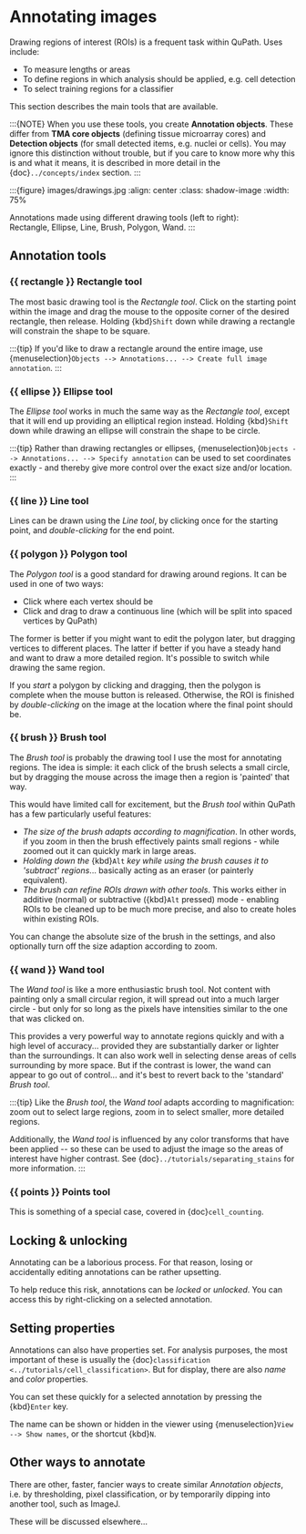 # Annotating images

Drawing regions of interest (ROIs) is a frequent task within QuPath.  Uses include:

- To measure lengths or areas
- To define regions in which analysis should be applied, e.g. cell detection
- To select training regions for a classifier

This section describes the main tools that are available.

:::{NOTE}
When you use these tools, you create **Annotation objects**.
These differ from **TMA core objects** (defining tissue microarray cores) and **Detection objects** (for small detected items, e.g. nuclei or cells).
You may ignore this distinction without trouble, but if you care to know more why this is and what it means, it is described in more detail in the {doc}`../concepts/index` section.
:::

:::{figure} images/drawings.jpg
:align: center
:class: shadow-image
:width: 75%

Annotations made using different drawing tools (left to right): <br />
Rectangle, Ellipse, Line, Brush, Polygon, Wand.
:::

## Annotation tools

### {{ rectangle }} Rectangle tool

The most basic drawing tool is the *Rectangle tool*.  Click on the starting point within the image and drag the mouse to the opposite corner of the desired rectangle, then release.  Holding {kbd}`Shift` down while drawing a rectangle will constrain the shape to be square.

:::{tip}
If you'd like to draw a rectangle around the entire image, use {menuselection}`Objects --> Annotations... --> Create full image annotation`.
:::

### {{ ellipse }} Ellipse tool

The *Ellipse tool* works in much the same way as the *Rectangle tool*, except that it will end up providing an elliptical region instead. Holding {kbd}`Shift` down while drawing an ellipse will constrain the shape to be circle.

:::{tip}
Rather than drawing rectangles or ellipses, {menuselection}`Objects --> Annotations... --> Specify annotation` can be used to set coordinates exactly - and thereby give more control over the exact size and/or location.
:::

### {{ line }} Line tool

Lines can be drawn using the *Line tool*, by clicking once for the starting point, and *double-clicking* for the end point.

### {{ polygon }} Polygon tool

The *Polygon tool* is a good standard for drawing around regions.
It can be used in one of two ways:

- Click where each vertex should be
- Click and drag to draw a continuous line (which will be split into spaced vertices by QuPath)

The former is better if you might want to edit the polygon later, but dragging vertices to different places.
The latter if better if you have a steady hand and want to draw a more detailed region.
It's possible to switch while drawing the same region.

If you *start* a polygon by clicking and dragging, then the polygon is complete when the mouse button is released.
Otherwise, the ROI is finished by *double-clicking* on the image at the location where the final point should be.

### {{ brush }} Brush tool

The *Brush tool* is probably the drawing tool I use the most for annotating regions.
The idea is simple: it each click of the brush selects a small circle, but by dragging the mouse across the image then a region is 'painted' that way.

This would have limited call for excitement, but the *Brush tool* within QuPath has a few particularly useful features:

- *The size of the brush adapts according to magnification*.  In other words, if you zoom in then the brush effectively paints small regions - while zoomed out it can quickly mark in large areas.
- *Holding down the* {kbd}`Alt` *key while using the brush causes it to 'subtract' regions*... basically acting as an eraser (or painterly equivalent).
- *The brush can refine ROIs drawn with other tools*.  This works either in additive (normal) or subtractive ({kbd}`Alt` pressed) mode - enabling ROIs to be cleaned up to be much more precise, and also to create holes within existing ROIs.

You can change the absolute size of the brush in the settings, and also optionally turn off the size adaption according to zoom.

### {{ wand }} Wand tool

The *Wand tool* is like a more enthusiastic brush tool.
Not content with painting only a small circular region, it will spread out into a much larger circle - but only for so long as the pixels have intensities similar to the one that was clicked on.

This provides a very powerful way to annotate regions quickly and with a high level of accuracy... provided they are substantially darker or lighter than the surroundings.
It can also work well in selecting dense areas of cells surrounding by more space.
But if the contrast is lower, the wand can appear to go out of control... and it's best to revert back to the 'standard' *Brush tool*.

:::{tip}
Like the *Brush tool*, the *Wand tool* adapts according to magnification: zoom out to select large regions, zoom in to select smaller, more detailed regions.

Additionally, the *Wand tool* is influenced by any color transforms that have been applied -- so these can be used to adjust the image so the areas of interest have higher contrast.  See {doc}`../tutorials/separating_stains` for more information.
:::

### {{ points }} Points tool

This is something of a special case, covered in {doc}`cell_counting`.

## Locking & unlocking

Annotating can be a laborious process.
For that reason, losing or accidentally editing annotations can be rather upsetting.

To help reduce this risk, annotations can be *locked* or *unlocked*.
You can access this by right-clicking on a selected annotation.

## Setting properties

Annotations can also have properties set.
For analysis purposes, the most important of these is usually the {doc}`classification <../tutorials/cell_classification>`.
But for display, there are also *name* and *color* properties.

You can set these quickly for a selected annotation by pressing the {kbd}`Enter` key.

The name can be shown or hidden in the viewer using {menuselection}`View --> Show names`, or the shortcut {kbd}`N`.

## Other ways to annotate

There are other, faster, fancier ways to create similar *Annotation objects*, i.e. by thresholding, pixel classification, or by temporarily dipping into another tool, such as ImageJ.

These will be discussed elsewhere...
